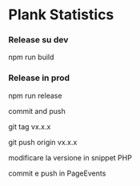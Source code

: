 # Plank Statistics

### Release su dev

npm run build

### Release in prod

npm run release

commit and push

git tag vx.x.x

git push origin vx.x.x

modificare la versione in snippet PHP

commit e push in PageEvents
